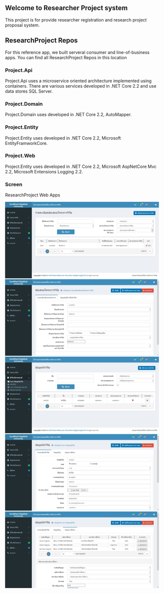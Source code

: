 ## Welcome to Researcher Project system

This project is for provide researcher registration and research project proposal system.

## ResearchProject Repos

For this reference app, we built serveral consumer and line-of-business apps. You can find all ResearchProject Repos in this location 

### Project.Api
Project.Api uses a microservice oriented architecture implemented using containers. There are various services developed in .NET Core 2.2 and use data stores SQL Server.

### Project.Domain
Project.Domain uses developed in .NET Core 2.2, AutoMapper.

### Project.Entity
Project.Entity uses developed in .NET Core 2.2, Microsoft EntityFramworkCore.

### Project.Web
Project.Entity uses developed in .NET Core 2.2, Microsoft AspNetCore Mvc 2.2, Microsoft Entensions Logging 2.2.

### Screen
ResearchProject Web Apps

![Image](https://github.com/Sakchai/ResearchProject/blob/new_version/Document/Screen-1.jpg)
![Image](https://github.com/Sakchai/ResearchProject/blob/new_version/Document/Screen-2.jpg)
![Image](https://github.com/Sakchai/ResearchProject/blob/new_version/Document/Screen-3.jpg)
![Image](https://github.com/Sakchai/ResearchProject/blob/new_version/Document/Screen-4.jpg)
![Image](https://github.com/Sakchai/ResearchProject/blob/new_version/Document/Screen-5.jpg)